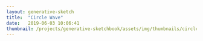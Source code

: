 ```yaml
---
layout: generative-sketch
title:  "Circle Wave"
date:   2019-06-03 10:06:41
thumbnail: /projects/generative-sketchbook/assets/img/thumbnails/circle-wave.png
---
```


<script>

let sketch = function(p) {

    /*********************/
    /*** INIT VARIABLE ***/
    /*********************/

    const w = Math.min(500, $("#p5-container").width()),
          h = w;

    const steps = 50,
          dt = 0.1;

    let t = 0;

    /*********************/
    /*** DEFINE SKETCH ***/
    /*********************/

    p.setup = function() {
        p.createCanvas(w, h);
        p.frameRate(30);

        p.stroke("white");
        p.fill("black");
    };

    p.draw = function() {

        // clear background (set to black)
        p.background("black");

        // draw a wave with circles
        for (let i = 0; i < steps; i++) {
            const t0 = p.map(i, 0, steps - 1, t, t + 2 * p.PI),
                  x = w / (steps - 1) * i,
                  y = h / 2 + (h * .2) * (p.sin(t0) - p.sin(t + 2 * p.PI));
            p.circle(x - w / 2, y, w * .45);
        }

        // increment t
        t += dt;
        
    };

}

new p5(sketch, 'p5-container');

</script>